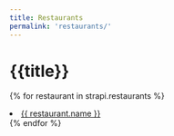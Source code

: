 ```yaml
---
title: Restaurants
permalink: 'restaurants/'
---
```

# {{title}}

{% for restaurant in strapi.restaurants %}

<li><a href="/restaurants/{{ restaurant.id }}/">{{ restaurant.name }}</a></li>
{% endfor %}
